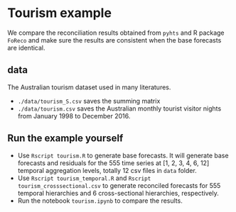 # Tourism example

We compare the reconciliation results obtained from `pyhts` and R package `FoReco` and make sure the results are consistent when the base forecasts are identical.


## data

The Australian tourism dataset used in many literatures.

- `./data/tourism_S.csv` saves the summing matrix
- `./data/tourism.csv` saves the Australian monthly tourist visitor nights from January 1998 to December 2016.

## Run the example yourself


- Use `Rscript tourism.R` to generate base forecasts. It will generate base forecasts and residuals for the 555 time series at [1, 2, 3, 4, 6, 12] temporal aggregation levels, totally 12 csv files in `data` folder.
- Use `Rscript tourism_temporal.R` and `Rscript tourism_crosssectional.csv` to generate reconciled forecasts for 555 temporal hierarchies and 6 cross-sectional hierarchies, respectively.
- Run the notebook `tourism.ipynb` to compare the results.